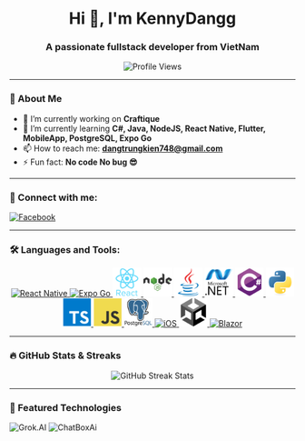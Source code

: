 ### <h1 align="center">Hi 👋, I'm KennyDangg</h1>
<h3 align="center">A passionate fullstack developer from VietNam</h3>

<p align="center">
  <img src="https://komarev.com/ghpvc/?username=kennyydang&label=Profile%20views&color=0e75b6&style=flat" alt="Profile Views" />
</p>

---

### 🚀 About Me

- 🔭 I’m currently working on **Craftique**  
- 🌱 I’m currently learning **C#, Java, NodeJS, React Native, Flutter, MobileApp, PostgreSQL, Expo Go**  
- 📫 How to reach me: **dangtrungkien748@gmail.com**  
- ⚡ Fun fact: **No code No bug 😎**

---

### 💬 Connect with me:
<p align="left">
  <a href="https://www.facebook.com/kennydang15/" target="_blank">
    <img src="https://img.shields.io/badge/Facebook-%231877F2.svg?style=for-the-badge&logo=facebook&logoColor=white" alt="Facebook">
  </a>
</p>

---

### 🛠️ Languages and Tools:
<p align="center">
  <a href="https://reactnative.dev/" target="_blank">
    <img src="https://reactnative.dev/img/header_logo.svg" alt="React Native" width="50" height="50"/>
  </a>
  <a href="https://expo.dev/" target="_blank">
    <img src="https://avatars.githubusercontent.com/u/12504344?s=200&v=4" alt="Expo Go" width="50" height="50"/>
  </a>
  <a href="https://reactjs.org/" target="_blank">
    <img src="https://raw.githubusercontent.com/devicons/devicon/master/icons/react/react-original-wordmark.svg" alt="React" width="50" height="50"/>
  </a>
  <a href="https://nodejs.org/" target="_blank">
    <img src="https://raw.githubusercontent.com/devicons/devicon/master/icons/nodejs/nodejs-original-wordmark.svg" alt="NodeJS" width="50" height="50"/>
  </a>
  <a href="https://www.java.com/" target="_blank">
    <img src="https://raw.githubusercontent.com/devicons/devicon/master/icons/java/java-original.svg" alt="Java" width="50" height="50"/>
  </a>
  <a href="https://dotnet.microsoft.com/" target="_blank">
    <img src="https://raw.githubusercontent.com/devicons/devicon/master/icons/dot-net/dot-net-original-wordmark.svg" alt=".NET" width="50" height="50"/>
  </a>
  <a href="https://learn.microsoft.com/en-us/dotnet/csharp/" target="_blank">
    <img src="https://raw.githubusercontent.com/devicons/devicon/master/icons/csharp/csharp-original.svg" alt="C#" width="50" height="50"/>
  </a>
  <a href="https://www.python.org/" target="_blank">
    <img src="https://raw.githubusercontent.com/devicons/devicon/master/icons/python/python-original.svg" alt="Python" width="50" height="50"/>
  </a>
  <a href="https://www.typescriptlang.org/" target="_blank">
    <img src="https://raw.githubusercontent.com/devicons/devicon/master/icons/typescript/typescript-original.svg" alt="TypeScript" width="50" height="50"/>
  </a>
  <a href="https://developer.mozilla.org/en-US/docs/Web/JavaScript" target="_blank">
    <img src="https://raw.githubusercontent.com/devicons/devicon/master/icons/javascript/javascript-original.svg" alt="JavaScript" width="50" height="50"/>
  </a>
  <a href="https://www.postgresql.org/" target="_blank">
    <img src="https://raw.githubusercontent.com/devicons/devicon/master/icons/postgresql/postgresql-original-wordmark.svg" alt="PostgreSQL" width="50" height="50"/>
  </a>
  <a href="https://developer.apple.com/ios/" target="_blank">
    <img src="https://upload.wikimedia.org/wikipedia/commons/f/fa/Apple_logo_black.svg" alt="iOS" width="45" height="50"/>
  </a>
  <a href="https://unity.com/" target="_blank">
    <img src="https://raw.githubusercontent.com/devicons/devicon/master/icons/unity/unity-original.svg" alt="Unity" width="50" height="50"/>
  </a>
  <a href="https://dotnet.microsoft.com/en-us/apps/aspnet/web-apps/blazor" target="_blank">
    <img src="https://devblogs.microsoft.com/aspnet/wp-content/uploads/sites/16/2019/04/BrandBlazor_nohalo_1000x.png" alt="Blazor" width="50" height="50"/>
  </a>
</p>



---

### 🔥 GitHub Stats & Streaks
<p align="center">
  <img src="https://github-readme-streak-stats.herokuapp.com/?user=kennyydang&theme=dark" alt="GitHub Streak Stats" />
</p>

---

### 🌟 Featured Technologies
<p align="left">
  <img src="https://upload.wikimedia.org/wikipedia/commons/4/4a/Grok_AI_logo.png" alt="Grok.AI" width="100" />
  <img src="https://upload.wikimedia.org/wikipedia/commons/3/3b/ChatGPT_logo.svg" alt="ChatBoxAi" width="100" />
</p>
